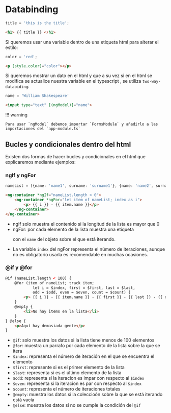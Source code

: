
# Databinding

```typescript
title = 'this is the title';
```

```html
<h1> {{ title }} </h1>
```

Si queremos usar una variable dentro de una etiqueta html para alterar el estilo:

```typescript
color = 'red';
```

```html
<p [style.color]="color"></p>
```

Si queremos mostrar un dato en el html y que a su vez si en el html se modifica se actualice nuestra variable en el typescript
, se utiliza `two-way-databiding`:

```typescript
name = 'William Shakespeare'
```

```html
<input type="text" [(ngModel)]="name">
```

!!! warning

    Para usar `ngModel` debemos importar `FormsModule` y añadirlo a las importaciones del `app-module.ts`

## Bucles y condicionales dentro del html

Existen dos formas de hacer bucles y condicionales en el html que explicaremos mediante ejemplos:

### ngIf y ngFor

```typescript
nameList = [{name: 'name1', surname: 'surname1'}, {name: 'name2', surname: 'surname2'}];
```

```html
<ng-container *ngIf="nameList.length > 0">
    <ng-container *ngFor="let item of nameList; index as i">
        <p> {{ i }} - {{ item.name }}</p>
    </ng-container>
</ng-container>
```

- ngIf solo muestra el contenido si la longitud de la lista es mayor que 0
- ngFor: por cada elemento de la lista muestra una etiqueta <p> con el `name` del objeto sobre el que está iterando. 
- La variable `index` del ngFor representa el número de iteraciones, aunque no es obligatorio usarla es recomendable en muchas ocasiones.

### @if y @for

```html
@if (nameList.length < 100) {      
    @for (item of nameList; track item; 
            let i = $index, first = $first, last = $last, 
            odd = $odd, even = $even, count = $count) {
        <p> {{ i }} - {{ item.name }} - {{ first }} - {{ last }} - {{ odd }} - {{ even }} - {{ count }} </p>
    }  
    @empty {
        <li>No hay items en la lista</li>
    }
} @else {      
    <p>Aquí hay demasiada gente</p>    
}
```

- `@if`: solo muestra los datos si la lista tiene menos de 100 elementos
- `@for`: muestra un parrafo por cada elemento de la lista sobre la que se itera
- `$index`: representa el número de iteración en el que se encuentra el elemento
- `$first`: represente si es el primer elemento de la lista
- `$last`: representa si es el último elemento de la lista
- `$odd`: representa si la iteracion es impar con respecto al `$index`
- `$even`: representa si la iteracion es par con respecto al `$index`
- `$count`: representa el número de iteraciones totales
- `@empty`: muestra los datos si la coleccioón sobre la que se está iterando está vacía
- `@else`: muestra los datos si no se cumple la condición del `@if`






















